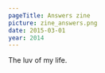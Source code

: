 ```yaml
---
pageTitle: Answers zine
picture: zine_answers.png
date: 2015-03-01
year: 2014
---
```


The luv of my life.